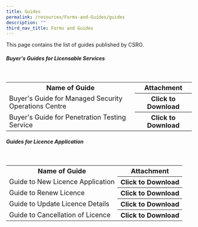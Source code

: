 ```yaml
---
title: Guides
permalink: /resources/Forms-and-Guides/guides
description: ""
third_nav_title: Forms and Guides
---
```

This page contains the list of guides published by CSRO.

##### Buyer's Guides for Licensable Services
<br>
<table>
<tbody><tr>
	<th><b><font size="4.5">Name of Guide</font></b></th>
	<th><b><font size="4.5">Attachment</font></b></th>
<tr>
<td><font size="4.5">Buyer's Guide for Managed Security Operations Centre </font></td>
<th><font size="4.5">Click to Download</font></th>
</tr>
	<tr>
<td><font size="4.5">Buyer's Guide for Penetration Testing Service</font></td>
<th><font size="4.5">Click to Download</font></th>
</tr>
</table>

##### Guides for Licence Application

<br>
<table>
<tbody><tr>
	<th><b><font size="4.5">Name of Guide</font></b></th>
	<th><b><font size="4.5">Attachment</font></b></th>
	<tr>
<td><font size="4.5">Guide to New Licence Application</font></td>
<th><font size="4.5">Click to Download</font></th>
</tr>
	<tr>
<td><font size="4.5">Guide to Renew Licence </font></td>
<th><font size="4.5">Click to Download</font></th>
</tr>
	<tr>
<td><font size="4.5">Guide to Update Licence Details</font></td>
<th><font size="4.5">Click to Download</font></th>
</tr>
		<tr>
<td><font size="4.5">Guide to Cancellation of Licence</font></td>
<th><font size="4.5">Click to Download</font></th>
</tr>
</table>
